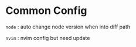 # Common Config

`node` : auto change node version when into diff path

`nvim` : nvim config but need update

